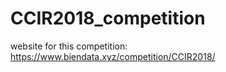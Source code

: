 # CCIR2018_competition
website for this competition: https://www.biendata.xyz/competition/CCIR2018/
